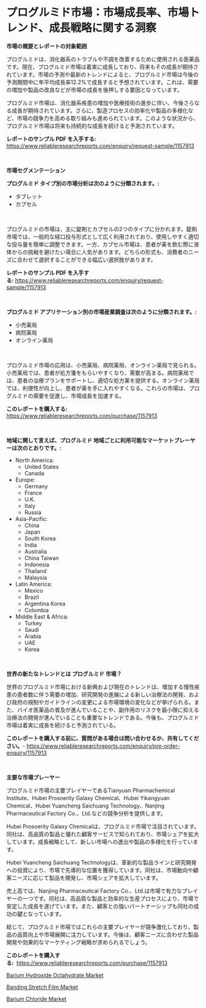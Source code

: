 <p><h1>プログルミド市場：市場成長率、市場トレンド、成長戦略に関する洞察</h1></p><p><strong>市場の概要とレポートの対象範囲</strong></p>
<p><p>プログルミドは、消化器系のトラブルや不調を改善するために使用される医薬品です。現在、プログルミド市場は着実に成長しており、将来もその成長が期待されています。市場の予測や最新のトレンドによると、プログルミド市場は今後の予測期間中に年平均成長率12.2%で成長すると予想されています。これは、需要の増加や製品の改良などが市場の成長を後押しする要因となっています。</p><p>プログルミド市場は、消化器系疾患の増加や医療技術の進歩に伴い、今後さらなる成長が期待されています。さらに、製造プロセスの効率化や製品の多様化など、市場の競争力を高める取り組みも進められています。このような状況から、プログルミド市場は将来も持続的な成長を続けると予測されています。</p></p>
<p><strong>レポートのサンプル PDF を入手する:</strong> <a href="https://www.reliableresearchreports.com/enquiry/request-sample/1157913">https://www.reliableresearchreports.com/enquiry/request-sample/1157913</a></p>
<p>&nbsp;</p>
<p><strong>市場セグメンテーション</strong></p>
<p><strong>プログルミド タイプ別の市場分析は次のように分類されます。:</strong></p>
<p><ul><li>タブレット</li><li>カプセル</li></ul></p>
<p>&nbsp;</p>
<p><p>プログルミドの市場は、主に錠剤とカプセルの2つのタイプに分かれます。錠剤市場では、一般的な経口投与形式として広く利用されており、使用しやすく適切な投与量を簡単に調整できます。一方、カプセル市場は、患者が薬を飲む際に液体からの挑戦を避けたい場合に人気があります。どちらの形式も、消費者のニーズに合わせて選択することができる幅広い選択肢があります。</p></p>
<p><strong>レポートのサンプル PDF を入手する:</strong>&nbsp;<a href="https://www.reliableresearchreports.com/enquiry/request-sample/1157913">https://www.reliableresearchreports.com/enquiry/request-sample/1157913</a></p>
<p>&nbsp;</p>
<p><strong> プログルミド アプリケーション別の市場産業調査は次のように分類されます。:</strong></p>
<p><ul><li>小売薬局</li><li>病院薬局</li><li>オンライン薬局</li></ul></p>
<p>&nbsp;</p>
<p><p>プログルミド市場の応用は、小売薬局、病院薬局、オンライン薬局で見られる。小売薬局では、患者が処方箋をもらいやすくなり、需要が高まる。病院薬局では、患者の治療プランをサポートし、適切な処方薬を提供する。オンライン薬局では、利便性が向上し、患者が薬を手に入れやすくなる。これらの市場は、プログルミドの需要を促進し、市場成長を加速する。</p></p>
<p><strong>このレポートを購入する:</strong>&nbsp; <a href="https://www.reliableresearchreports.com/purchase/1157913">https://www.reliableresearchreports.com/purchase/1157913</a></p>
<p>&nbsp;</p>
<p><strong>地域に関して言えば、プログルミド 地域ごとに利用可能なマーケットプレーヤーは次のとおりです。:</strong></p>
<p><ul>
    <li>
        North America:
        <ul>
            <li>United States</li>
            <li>Canada</li>
        </ul>
    </li>
    <li>
        Europe:
        <ul>
            <li>Germany</li>
            <li>France</li>
            <li>U.K.</li>
            <li>Italy</li>
            <li>Russia</li>
        </ul>
    </li>
    <li>
        Asia-Pacific:
        <ul>
            <li>China</li>
            <li>Japan</li>
            <li>South Korea</li>
            <li>India</li>
            <li>Australia</li>
            <li>China Taiwan</li>
            <li>Indonesia</li>
            <li>Thailand</li>
            <li>Malaysia</li>
        </ul>
    </li>
    <li>
        Latin America:
        <ul>
            <li>Mexico</li>
            <li>Brazil</li>
            <li>Argentina Korea</li>
            <li>Colombia</li>
        </ul>
    </li>
    <li>
        Middle East & Africa:
        <ul>
            <li>Turkey</li>
            <li>Saudi</li>
            <li>Arabia</li>
            <li>UAE</li>
            <li>Korea</li>
        </ul>
    </li>
    </ul></p>
<p>&nbsp;</p>
<p><strong>世界の新たなトレンドとは プログルミド 市場？</strong></p>
<p><p>世界のプログルミド市場における新興および現在のトレンドは、増加する慢性疾患の患者数に伴う需要の増加、研究開発の進展による新しい治療法の開発、および政府の規制やガイドラインの変更による市場環境の変化などが挙げられる。また、バイオ医薬品の普及が進んでいることや、副作用のリスクを最小限に抑える治療法の開発が進んでいることも重要なトレンドである。今後も、プログルミド市場は着実に成長を続けると予測されている。</p></p>
<p><strong>このレポートを購入する前に、質問がある場合は問い合わせるか、共有してください。</strong>- <a href="https://www.reliableresearchreports.com/enquiry/pre-order-enquiry/1157913">https://www.reliableresearchreports.com/enquiry/pre-order-enquiry/1157913</a></p>
<p>&nbsp;</p>
<p><strong>主要な市場プレーヤー</strong></p>
<p><p>プログルミド市場の主要プレイヤーであるTianyuan Pharmachemical Institute、Hubei Prosoerity Galaxy Chemical、Hubei Yikangyuan Chemical、Hubei Yuancheng Saichuang Technology、Nanjing Pharmaceutical Factory Co.、Ltd.などの競争分析を提供します。 </p><p>Hubei Prosoerity Galaxy Chemicalは、プログルミド市場で注目されています。同社は、高品質の製品と優れた顧客サービスで知られており、市場シェアを拡大しています。成長戦略として、新しい市場への進出や製品の多様化を行っています。</p><p>Hubei Yuancheng Saichuang Technologyは、革新的な製品ラインと研究開発への投資により、市場で先導的な位置を獲得しています。同社は、市場動向や顧客ニーズに応じて製品を開発し、市場シェアを拡大しています。</p><p>売上高では、Nanjing Pharmaceutical Factory Co.、Ltd.は市場で有力なプレイヤーの一つです。同社は、高品質な製品と効率的な生産プロセスにより、市場で安定した成長を遂げています。また、顧客との強いパートナーシップも同社の成功の鍵となっています。</p><p>総じて、プログルミド市場ではこれらの主要プレイヤーが競争激化しており、製品の品質向上や市場展開に注力しています。今後は、顧客ニーズに合わせた製品開発や効果的なマーケティング戦略が求められるでしょう。</p></p>
<p><strong>このレポートを購入する:</strong>&nbsp;&nbsp;<a href="https://www.reliableresearchreports.com/purchase/1157913">https://www.reliableresearchreports.com/purchase/1157913</a></p>
<p><p><a href="https://github.com/jsmusil/Market-Research-Report-List-2/blob/main/barium-hydroxide-octahydrate-market.md">Barium Hydroxide Octahydrate Market</a></p><p><a href="https://github.com/yemakinde/Market-Research-Report-List-1/blob/main/banding-stretch-film-market.md">Banding Stretch Film Market</a></p><p><a href="https://github.com/bmorecock/Market-Research-Report-List-2/blob/main/barium-chloride-market.md">Barium Chloride Market</a></p></p>